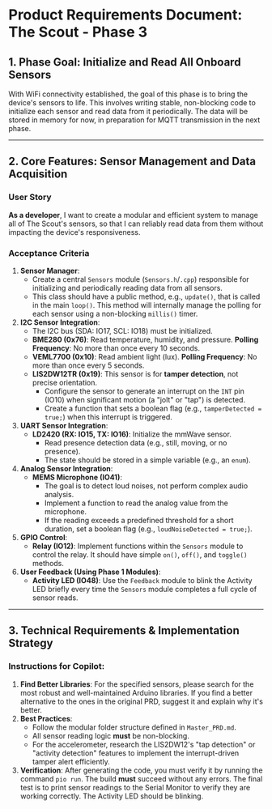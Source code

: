 # Product Requirements Document: The Scout - Phase 3

## 1. Phase Goal: Initialize and Read All Onboard Sensors

With WiFi connectivity established, the goal of this phase is to bring the device's sensors to life. This involves writing stable, non-blocking code to initialize each sensor and read data from it periodically. The data will be stored in memory for now, in preparation for MQTT transmission in the next phase.

---

## 2. Core Features: Sensor Management and Data Acquisition

### User Story
**As a developer**, I want to create a modular and efficient system to manage all of The Scout's sensors, so that I can reliably read data from them without impacting the device's responsiveness.

### Acceptance Criteria
1.  **Sensor Manager**:
    * Create a central `Sensors` module (`Sensors.h`/`.cpp`) responsible for initializing and periodically reading data from all sensors.
    * This class should have a public method, e.g., `update()`, that is called in the main `loop()`. This method will internally manage the polling for each sensor using a non-blocking `millis()` timer.
2.  **I2C Sensor Integration**:
    * The I2C bus (SDA: IO17, SCL: IO18) must be initialized.
    * **BME280 (0x76)**: Read temperature, humidity, and pressure. **Polling Frequency**: No more than once every 10 seconds.
    * **VEML7700 (0x10)**: Read ambient light (lux). **Polling Frequency**: No more than once every 5 seconds.
    * **LIS2DW12TR (0x19)**: This sensor is for **tamper detection**, not precise orientation.
        * Configure the sensor to generate an interrupt on the `INT` pin (IO10) when significant motion (a "jolt" or "tap") is detected.
        * Create a function that sets a boolean flag (e.g., `tamperDetected = true;`) when this interrupt is triggered.
3.  **UART Sensor Integration**:
    * **LD2420 (RX: IO15, TX: IO16)**: Initialize the mmWave sensor.
        * Read presence detection data (e.g., still, moving, or no presence).
        * The state should be stored in a simple variable (e.g., an `enum`).
4.  **Analog Sensor Integration**:
    * **MEMS Microphone (IO41)**:
        * The goal is to detect loud noises, not perform complex audio analysis.
        * Implement a function to read the analog value from the microphone.
        * If the reading exceeds a predefined threshold for a short duration, set a boolean flag (e.g., `loudNoiseDetected = true;`).
5.  **GPIO Control**:
    * **Relay (IO12)**: Implement functions within the `Sensors` module to control the relay. It should have simple `on()`, `off()`, and `toggle()` methods.
6.  **User Feedback (Using Phase 1 Modules)**:
    * **Activity LED (IO48)**: Use the `Feedback` module to blink the Activity LED briefly every time the `Sensors` module completes a full cycle of sensor reads.

---

## 3. Technical Requirements & Implementation Strategy

### Instructions for Copilot:
1.  **Find Better Libraries**: For the specified sensors, please search for the most robust and well-maintained Arduino libraries. If you find a better alternative to the ones in the original PRD, suggest it and explain why it's better.
2.  **Best Practices**:
    * Follow the modular folder structure defined in `Master_PRD.md`.
    * All sensor reading logic **must** be non-blocking.
    * For the accelerometer, research the LIS2DW12's "tap detection" or "activity detection" features to implement the interrupt-driven tamper alert efficiently.
3.  **Verification**: After generating the code, you must verify it by running the command `pio run`. The build **must** succeed without any errors. The final test is to print sensor readings to the Serial Monitor to verify they are working correctly. The Activity LED should be blinking.